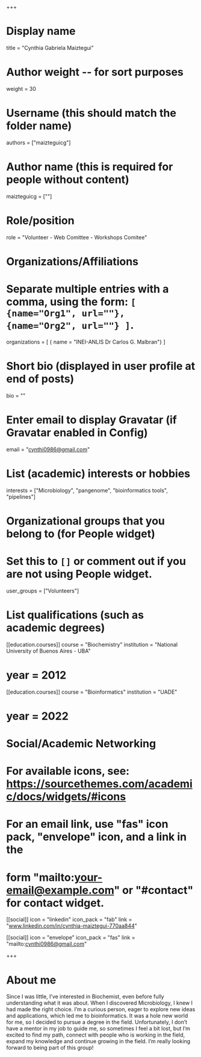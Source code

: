 +++
# Display name
title = "Cynthia Gabriela Maiztegui"

# Author weight -- for sort purposes
weight = 30

# Username (this should match the folder name)
authors = ["maizteguicg"]

# Author name (this is required for people without content)
maizteguicg = [""]

# Role/position
role = "Volunteer - Web Comittee - Workshops Comitee"

# Organizations/Affiliations
#   Separate multiple entries with a comma, using the form: `[ {name="Org1", url=""}, {name="Org2", url=""} ]`.
organizations = [ { name = "INEI-ANLIS Dr Carlos G. Malbran"} ]

# Short bio (displayed in user profile at end of posts)
bio = ""

# Enter email to display Gravatar (if Gravatar enabled in Config)
email = "cynthi0986@gmail.com"

# List (academic) interests or hobbies
interests = ["Microbiology", "pangenome", "bioinformatics tools", "pipelines"]

# Organizational groups that you belong to (for People widget)
#   Set this to `[]` or comment out if you are not using People widget.
user_groups = ["Volunteers"]

# List qualifications (such as academic degrees)

[[education.courses]]
course = "Biochemistry"
institution = "National University of Buenos Aires - UBA"
# year = 2012

[[education.courses]]
course = "Bioinformatics"
institution = "UADE"
# year = 2022

# Social/Academic Networking
# For available icons, see: https://sourcethemes.com/academic/docs/widgets/#icons
#   For an email link, use "fas" icon pack, "envelope" icon, and a link in the
#   form "mailto:your-email@example.com" or "#contact" for contact widget.

[[social]]
  icon = "linkedin"
  icon_pack = "fab"
  link = "www.linkedin.com/in/cynthia-maiztegui-770aa844"

[[social]]
  icon = "envelope"
  icon_pack = "fas"
  link = "mailto:cynthi0986@gmail.com"




+++

# About me 

Since I was little, I’ve interested in Biochemist, even before fully understanding what it was about.  When I discovered Microbiology, I knew I had made the right choice.  I’m a curious person, eager to explore new ideas and applications, which led me to bioinformatics.  It was a hole new world for me, so I decided to pursue a degree in the field.  Unfortunately, I don’t have a mentor in my job to guide me, so sometimes I feel a bit lost, but I’m excited to find my path, connect with people who is working in the field, expand my knowledge and continue growing in the field.  I’m really looking forward to being part of this group!